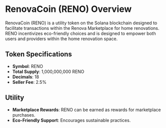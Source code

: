 # RenovaCoin (RENO) Overview

RenovaCoin (RENO) is a utility token on the Solana blockchain designed to facilitate transactions within the Renova Marketplace for home renovations. RENO incentivizes eco-friendly choices and is designed to empower both users and providers within the home renovation space.

## Token Specifications
- **Symbol**: RENO
- **Total Supply**: 1,000,000,000 RENO
- **Decimals**: 18
- **Seller Fee**: 2.5%

## Utility
- **Marketplace Rewards**: RENO can be earned as rewards for marketplace purchases.
- **Eco-Friendly Support**: Encourages sustainable practices.
